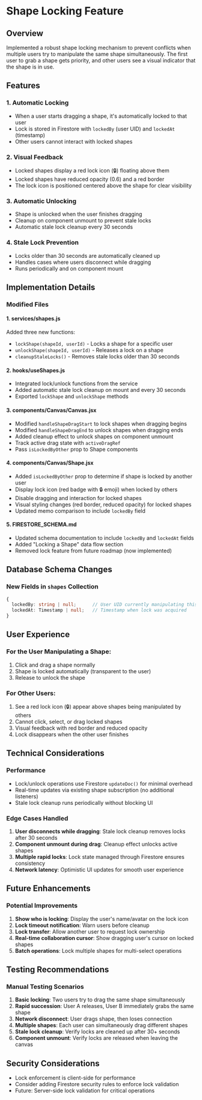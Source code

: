 # Shape Locking Feature

## Overview

Implemented a robust shape locking mechanism to prevent conflicts when multiple users try to manipulate the same shape simultaneously. The first user to grab a shape gets priority, and other users see a visual indicator that the shape is in use.

## Features

### 1. **Automatic Locking**
- When a user starts dragging a shape, it's automatically locked to that user
- Lock is stored in Firestore with `lockedBy` (user UID) and `lockedAt` (timestamp)
- Other users cannot interact with locked shapes

### 2. **Visual Feedback**
- Locked shapes display a red lock icon (🔒) floating above them
- Locked shapes have reduced opacity (0.6) and a red border
- The lock icon is positioned centered above the shape for clear visibility

### 3. **Automatic Unlocking**
- Shape is unlocked when the user finishes dragging
- Cleanup on component unmount to prevent stale locks
- Automatic stale lock cleanup every 30 seconds

### 4. **Stale Lock Prevention**
- Locks older than 30 seconds are automatically cleaned up
- Handles cases where users disconnect while dragging
- Runs periodically and on component mount

## Implementation Details

### Modified Files

#### 1. **services/shapes.js**
Added three new functions:
- `lockShape(shapeId, userId)` - Locks a shape for a specific user
- `unlockShape(shapeId, userId)` - Releases a lock on a shape
- `cleanupStaleLocks()` - Removes stale locks older than 30 seconds

#### 2. **hooks/useShapes.js**
- Integrated lock/unlock functions from the service
- Added automatic stale lock cleanup on mount and every 30 seconds
- Exported `lockShape` and `unlockShape` methods

#### 3. **components/Canvas/Canvas.jsx**
- Modified `handleShapeDragStart` to lock shapes when dragging begins
- Modified `handleShapeDragEnd` to unlock shapes when dragging ends
- Added cleanup effect to unlock shapes on component unmount
- Track active drag state with `activeDragRef`
- Pass `isLockedByOther` prop to Shape components

#### 4. **components/Canvas/Shape.jsx**
- Added `isLockedByOther` prop to determine if shape is locked by another user
- Display lock icon (red badge with 🔒 emoji) when locked by others
- Disable dragging and interaction for locked shapes
- Visual styling changes (red border, reduced opacity) for locked shapes
- Updated memo comparison to include `lockedBy` field

#### 5. **FIRESTORE_SCHEMA.md**
- Updated schema documentation to include `lockedBy` and `lockedAt` fields
- Added "Locking a Shape" data flow section
- Removed lock feature from future roadmap (now implemented)

## Database Schema Changes

### New Fields in `shapes` Collection

```typescript
{
  lockedBy: string | null;      // User UID currently manipulating this shape
  lockedAt: Timestamp | null;   // Timestamp when lock was acquired
}
```

## User Experience

### For the User Manipulating a Shape:
1. Click and drag a shape normally
2. Shape is locked automatically (transparent to the user)
3. Release to unlock the shape

### For Other Users:
1. See a red lock icon (🔒) appear above shapes being manipulated by others
2. Cannot click, select, or drag locked shapes
3. Visual feedback with red border and reduced opacity
4. Lock disappears when the other user finishes

## Technical Considerations

### Performance
- Lock/unlock operations use Firestore `updateDoc()` for minimal overhead
- Real-time updates via existing shape subscription (no additional listeners)
- Stale lock cleanup runs periodically without blocking UI

### Edge Cases Handled
1. **User disconnects while dragging**: Stale lock cleanup removes locks after 30 seconds
2. **Component unmount during drag**: Cleanup effect unlocks active shapes
3. **Multiple rapid locks**: Lock state managed through Firestore ensures consistency
4. **Network latency**: Optimistic UI updates for smooth user experience

## Future Enhancements

### Potential Improvements
1. **Show who is locking**: Display the user's name/avatar on the lock icon
2. **Lock timeout notification**: Warn users before cleanup
3. **Lock transfer**: Allow another user to request lock ownership
4. **Real-time collaboration cursor**: Show dragging user's cursor on locked shapes
5. **Batch operations**: Lock multiple shapes for multi-select operations

## Testing Recommendations

### Manual Testing Scenarios
1. **Basic locking**: Two users try to drag the same shape simultaneously
2. **Rapid succession**: User A releases, User B immediately grabs the same shape
3. **Network disconnect**: User drags shape, then loses connection
4. **Multiple shapes**: Each user can simultaneously drag different shapes
5. **Stale lock cleanup**: Verify locks are cleaned up after 30+ seconds
6. **Component unmount**: Verify locks are released when leaving the canvas

## Security Considerations

- Lock enforcement is client-side for performance
- Consider adding Firestore security rules to enforce lock validation
- Future: Server-side lock validation for critical operations

